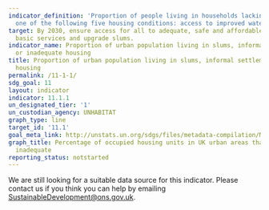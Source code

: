 ```yaml
---
indicator_definition: 'Proportion of people living in households lacking at least
  one of the following five housing conditions: access to improved water'
target: By 2030, ensure access for all to adequate, safe and affordable housing and
  basic services and upgrade slums.
indicator_name: Proportion of urban population living in slums, informal settlements,
  or inadequate housing
title: Proportion of urban population living in slums, informal settlements, or inadequate
  housing
permalink: /11-1-1/
sdg_goal: 11
layout: indicator
indicator: 11.1.1
un_designated_tier: '1'
un_custodian_agency: UNHABITAT
graph_type: line
target_id: '11.1'
goal_meta_link: http://unstats.un.org/sdgs/files/metadata-compilation/Metadata-Goal-11.pdf
graph_title: Percentage of occupied housing units in UK urban areas that are severely
  inadequate
reporting_status: notstarted
---
```


We are still looking for a suitable data source for this indicator. Please contact us if you think you can help by emailing <a href="mailto:SustainableDevelopment@ons.gov.uk">SustainableDevelopment@ons.gov.uk</a>.


